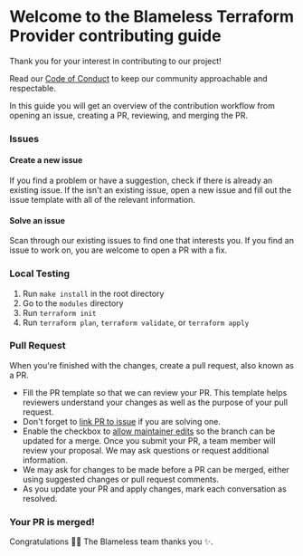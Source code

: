# Welcome to the Blameless Terraform Provider contributing guide

Thank you for your interest in contributing to our project!

Read our [Code of Conduct](./CODE_OF_CONDUCT.md) to keep our community approachable and respectable.

In this guide you will get an overview of the contribution workflow from opening an issue, creating a PR, reviewing, and merging the PR.

### Issues

#### Create a new issue

If you find a problem or have a suggestion, check if there is already an existing issue. If the isn't an existing issue, open a new issue and fill out the issue template with all of the relevant information.

#### Solve an issue

Scan through our existing issues to find one that interests you. If you find an issue to work on, you are welcome to open a PR with a fix.

### Local Testing

1. Run `make install` in the root directory
2. Go to the `modules` directory
3. Run `terraform init`
4. Run `terraform plan`, `terraform validate`, or `terraform apply`

### Pull Request

When you're finished with the changes, create a pull request, also known as a PR.
- Fill the PR template so that we can review your PR. This template helps reviewers understand your changes as well as the purpose of your pull request.
- Don't forget to [link PR to issue](https://docs.github.com/en/issues/tracking-your-work-with-issues/linking-a-pull-request-to-an-issue) if you are solving one.
- Enable the checkbox to [allow maintainer edits](https://docs.github.com/en/github/collaborating-with-issues-and-pull-requests/allowing-changes-to-a-pull-request-branch-created-from-a-fork) so the branch can be updated for a merge.
Once you submit your PR, a team member will review your proposal. We may ask questions or request additional information.
- We may ask for changes to be made before a PR can be merged, either using suggested changes or pull request comments. 
- As you update your PR and apply changes, mark each conversation as resolved.

### Your PR is merged!

Congratulations :tada::tada: The Blameless team thanks you :sparkles:.
